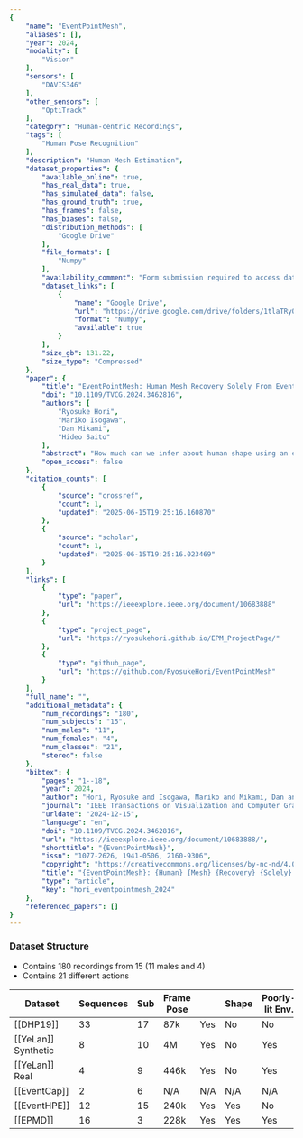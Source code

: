```yaml
---
{
    "name": "EventPointMesh",
    "aliases": [],
    "year": 2024,
    "modality": [
        "Vision"
    ],
    "sensors": [
        "DAVIS346"
    ],
    "other_sensors": [
        "OptiTrack"
    ],
    "category": "Human-centric Recordings",
    "tags": [
        "Human Pose Recognition"
    ],
    "description": "Human Mesh Estimation",
    "dataset_properties": {
        "available_online": true,
        "has_real_data": true,
        "has_simulated_data": false,
        "has_ground_truth": true,
        "has_frames": false,
        "has_biases": false,
        "distribution_methods": [
            "Google Drive"
        ],
        "file_formats": [
            "Numpy"
        ],
        "availability_comment": "Form submission required to access dataset",
        "dataset_links": [
            {
                "name": "Google Drive",
                "url": "https://drive.google.com/drive/folders/1tlaTRy0T8LmfzgTQN2X0x1LoCoraJivq",
                "format": "Numpy",
                "available": true
            }
        ],
        "size_gb": 131.22,
        "size_type": "Compressed"
    },
    "paper": {
        "title": "EventPointMesh: Human Mesh Recovery Solely From Event Point Clouds",
        "doi": "10.1109/TVCG.2024.3462816",
        "authors": [
            "Ryosuke Hori",
            "Mariko Isogawa",
            "Dan Mikami",
            "Hideo Saito"
        ],
        "abstract": "How much can we infer about human shape using an event camera that only detects the pixel position where the luminance changed and its timestamp? This neuromorphic vision technology captures changes in pixel values at ultra-high speeds, regardless of the variations in environmental lighting brightness. Existing methods for human mesh recovery (HMR) from event data need to utilize intensity images captured with a generic frame-based camera, rendering them vulnerable to low-light conditions, energy/memory constraints, and privacy issues. In contrast, we explore the potential of solely utilizing event data to alleviate these issues and ascertain whether it offers adequate cues for HMR, as illustrated in Fig. 1. This is a quite challenging task due to the substantially limited information ensuing from the absence of intensity images. To this end, we propose EventPointMesh, a framework which treats event data as a three-dimensional (3D) spatio-temporal point cloud for reconstructing the human mesh. By employing a coarse-to-fine pose feature extraction strategy, we extract both global features and local features. The local features are derived by processing the spatio-temporally dispersed event points into groups associated with individual body segments. This combination of global and local features allows the framework to achieve a more accurate HMR, capturing subtle differences in human movements. Experiments demonstrate that our method with only sparse event data outperforms baseline methods. The dataset and code will be available at https://github.com/RyosukeHori/EventPointMesh .",
        "open_access": false
    },
    "citation_counts": [
        {
            "source": "crossref",
            "count": 1,
            "updated": "2025-06-15T19:25:16.160870"
        },
        {
            "source": "scholar",
            "count": 1,
            "updated": "2025-06-15T19:25:16.023469"
        }
    ],
    "links": [
        {
            "type": "paper",
            "url": "https://ieeexplore.ieee.org/document/10683888"
        },
        {
            "type": "project_page",
            "url": "https://ryosukehori.github.io/EPM_ProjectPage/"
        },
        {
            "type": "github_page",
            "url": "https://github.com/RyosukeHori/EventPointMesh"
        }
    ],
    "full_name": "",
    "additional_metadata": {
        "num_recordings": "180",
        "num_subjects": "15",
        "num_males": "11",
        "num_females": "4",
        "num_classes": "21",
        "stereo": false
    },
    "bibtex": {
        "pages": "1--18",
        "year": 2024,
        "author": "Hori, Ryosuke and Isogawa, Mariko and Mikami, Dan and Saito, Hideo",
        "journal": "IEEE Transactions on Visualization and Computer Graphics",
        "urldate": "2024-12-15",
        "language": "en",
        "doi": "10.1109/TVCG.2024.3462816",
        "url": "https://ieeexplore.ieee.org/document/10683888/",
        "shorttitle": "{EventPointMesh}",
        "issn": "1077-2626, 1941-0506, 2160-9306",
        "copyright": "https://creativecommons.org/licenses/by-nc-nd/4.0/",
        "title": "{EventPointMesh}: {Human} {Mesh} {Recovery} {Solely} {From} {Event} {Point} {Clouds}",
        "type": "article",
        "key": "hori_eventpointmesh_2024"
    },
    "referenced_papers": []
}
---
```


### Dataset Structure

- Contains 180 recordings from 15 (11 males and 4)
- Contains 21 different actions

| Dataset               | Sequences | Sub | Frame Pose |     | Shape | Poorly-lit Env. |
| --------------------- | --------- | --- | ---------- | --- | ----- | --------------- |
| \[[DHP19]\]           | 33        | 17  | 87k        | Yes | No    | No              |
| \[[YeLan]\] Synthetic | 8         | 10  | 4M         | Yes | No    | Yes             |
| \[[YeLan]\] Real      | 4         | 9   | 446k       | Yes | No    | Yes             |
| \[[EventCap]\]        | 2         | 6   | N/A        | N/A | N/A   | N/A             |
| \[[EventHPE]\]        | 12        | 15  | 240k       | Yes | Yes   | No              |
| \[[EPMD]\]            | 16        | 3   | 228k       | Yes | Yes   | Yes             |
